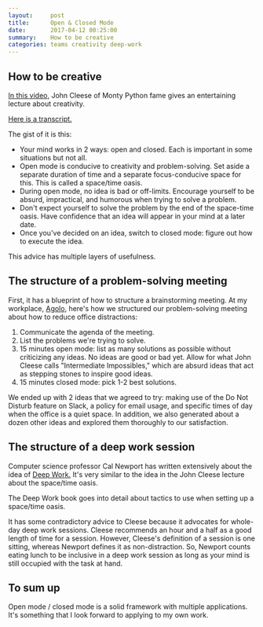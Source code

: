 ```yaml
---
layout:     post
title:      Open & Closed Mode
date:       2017-04-12 00:25:00
summary:    How to be creative
categories: teams creativity deep-work
---
```


## How to be creative

[In this video](https://vimeo.com/89936101), John Cleese of Monty Python fame gives an entertaining lecture about creativity.

[Here is a transcript.](https://genius.com/John-cleese-lecture-on-creativity-annotated)

The gist of it is this:

- Your mind works in 2 ways: open and closed. Each is important in some situations but not all.
- Open mode is conducive to creativity and problem-solving. Set aside a separate duration of time and a separate focus-conducive space for this. This is called a space/time oasis.
- During open mode, no idea is bad or off-limits. Encourage yourself to be absurd, impractical, and humorous when trying to solve a problem.
- Don't expect yourself to solve the problem by the end of the space-time oasis. Have confidence that an idea will appear in your mind at a later date.
- Once you've decided on an idea, switch to closed mode: figure out how to execute the idea.

This advice has multiple layers of usefulness.

## The structure of a problem-solving meeting

First, it has a blueprint of how to structure a brainstorming meeting. At my workplace, [Agolo](http://agolo.com), here's how we structured our problem-solving meeting about how to reduce office distractions:

1. Communicate the agenda of the meeting.
1. List the problems we're trying to solve.
1. 15 minutes open mode: list as many solutions as possible without criticizing any ideas. No ideas are good or bad yet. Allow for what John Cleese calls "Intermediate Impossibles," which are absurd ideas that act as stepping stones to inspire good ideas.
1. 15 minutes closed mode: pick 1-2 best solutions.

We ended up with 2 ideas that we agreed to try: making use of the Do Not Disturb feature on Slack, a policy for email usage, and specific times of day when the office is a quiet space. In addition, we also generated about a dozen other ideas and explored them thoroughly to our satisfaction.

## The structure of a deep work session

Computer science professor Cal Newport has written extensively about the idea of [Deep Work.](http://calnewport.com/books/deep-work/) It's very similar to the idea in the John Cleese lecture about the space/time oasis.

The Deep Work book goes into detail about tactics to use when setting up a space/time oasis.

It has some contradictory advice to Cleese because it advocates for whole-day deep work sessions. Cleese recommends an hour and a half as a good length of time for a session. However, Cleese's definition of a session is one sitting, whereas Newport defines it as non-distraction. So, Newport counts eating lunch to be inclusive in a deep work session as long as your mind is still occupied with the task at hand.

## To sum up

Open mode / closed mode is a solid framework with multiple applications. It's something that I look forward to applying to my own work.